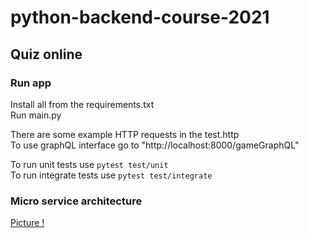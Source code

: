 # python-backend-course-2021

## Quiz online

### Run app

Install all from the requirements.txt  
Run main.py  

There are some example HTTP requests in the test.http   
To use graphQL interface go to "http://localhost:8000/gameGraphQL"

To run unit tests use `pytest test/unit`  
To run integrate tests use `pytest test/integrate`  

### Micro service architecture
[Picture !](https://docs.google.com/drawings/d/1lLF9a6OtFHs5odExkDpHQsIgcV9VS5fVMAp4ajwDGx8/edit?usp=sharing)
